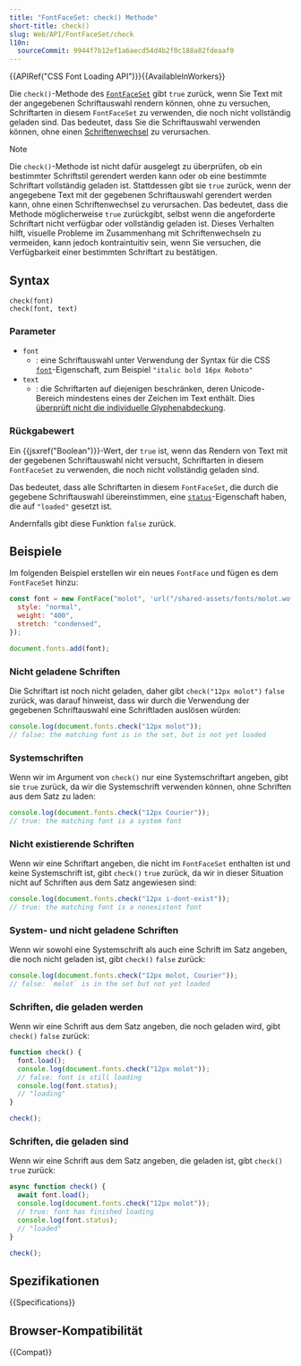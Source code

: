 ```yaml
---
title: "FontFaceSet: check() Methode"
short-title: check()
slug: Web/API/FontFaceSet/check
l10n:
  sourceCommit: 9944f7b12ef1a6aecd54d4b2f0c188a82fdeaaf0
---
```


{{APIRef("CSS Font Loading API")}}{{AvailableInWorkers}}

Die `check()`-Methode des [`FontFaceSet`](/de/docs/Web/API/FontFaceSet) gibt `true` zurück, wenn Sie Text mit der angegebenen Schriftauswahl rendern können, ohne zu versuchen, Schriftarten in diesem `FontFaceSet` zu verwenden, die noch nicht vollständig geladen sind. Das bedeutet, dass Sie die Schriftauswahl verwenden können, ohne einen [Schriftenwechsel](/de/docs/Web/CSS/@font-face/font-display) zu verursachen.

> [!NOTE]
> Die `check()`-Methode ist nicht dafür ausgelegt zu überprüfen, ob ein bestimmter Schriftstil gerendert werden kann oder ob eine bestimmte Schriftart vollständig geladen ist. Stattdessen gibt sie `true` zurück, wenn der angegebene Text mit der gegebenen Schriftauswahl gerendert werden kann, ohne einen Schriftenwechsel zu verursachen. Das bedeutet, dass die Methode möglicherweise `true` zurückgibt, selbst wenn die angeforderte Schriftart nicht verfügbar oder vollständig geladen ist. Dieses Verhalten hilft, visuelle Probleme im Zusammenhang mit Schriftenwechseln zu vermeiden, kann jedoch kontraintuitiv sein, wenn Sie versuchen, die Verfügbarkeit einer bestimmten Schriftart zu bestätigen.

## Syntax

```js-nolint
check(font)
check(font, text)
```

### Parameter

- `font`
  - : eine Schriftauswahl unter Verwendung der Syntax für die CSS [`font`](/de/docs/Web/CSS/font)-Eigenschaft, zum Beispiel `"italic bold 16px Roboto"`
- `text`
  - : die Schriftarten auf diejenigen beschränken, deren Unicode-Bereich mindestens eines der Zeichen im Text enthält. Dies [überprüft nicht die individuelle Glyphenabdeckung](https://lists.w3.org/Archives/Public/www-style/2015Aug/0330.html).

### Rückgabewert

Ein {{jsxref("Boolean")}}-Wert, der `true` ist, wenn das Rendern von Text mit der gegebenen Schriftauswahl nicht versucht, Schriftarten in diesem `FontFaceSet` zu verwenden, die noch nicht vollständig geladen sind.

Das bedeutet, dass alle Schriftarten in diesem `FontFaceSet`, die durch die gegebene Schriftauswahl übereinstimmen, eine [`status`](/de/docs/Web/API/FontFace/status)-Eigenschaft haben, die auf `"loaded"` gesetzt ist.

Andernfalls gibt diese Funktion `false` zurück.

## Beispiele

Im folgenden Beispiel erstellen wir ein neues `FontFace` und fügen es dem `FontFaceSet` hinzu:

```js
const font = new FontFace("molot", 'url("/shared-assets/fonts/molot.woff2")', {
  style: "normal",
  weight: "400",
  stretch: "condensed",
});

document.fonts.add(font);
```

### Nicht geladene Schriften

Die Schriftart ist noch nicht geladen, daher gibt `check("12px molot")` `false` zurück, was darauf hinweist, dass wir durch die Verwendung der gegebenen Schriftauswahl eine Schriftladen auslösen würden:

```js
console.log(document.fonts.check("12px molot"));
// false: the matching font is in the set, but is not yet loaded
```

### Systemschriften

Wenn wir im Argument von `check()` nur eine Systemschriftart angeben, gibt sie `true` zurück, da wir die Systemschrift verwenden können, ohne Schriften aus dem Satz zu laden:

```js
console.log(document.fonts.check("12px Courier"));
// true: the matching font is a system font
```

### Nicht existierende Schriften

Wenn wir eine Schriftart angeben, die nicht im `FontFaceSet` enthalten ist und keine Systemschrift ist, gibt `check()` `true` zurück, da wir in dieser Situation nicht auf Schriften aus dem Satz angewiesen sind:

```js
console.log(document.fonts.check("12px i-dont-exist"));
// true: the matching font is a nonexistent font
```

### System- und nicht geladene Schriften

Wenn wir sowohl eine Systemschrift als auch eine Schrift im Satz angeben, die noch nicht geladen ist, gibt `check()` `false` zurück:

```js
console.log(document.fonts.check("12px molot, Courier"));
// false: `molot` is in the set but not yet loaded
```

### Schriften, die geladen werden

Wenn wir eine Schrift aus dem Satz angeben, die noch geladen wird, gibt `check()` `false` zurück:

```js
function check() {
  font.load();
  console.log(document.fonts.check("12px molot"));
  // false: font is still loading
  console.log(font.status);
  // "loading"
}

check();
```

### Schriften, die geladen sind

Wenn wir eine Schrift aus dem Satz angeben, die geladen ist, gibt `check()` `true` zurück:

```js
async function check() {
  await font.load();
  console.log(document.fonts.check("12px molot"));
  // true: font has finished loading
  console.log(font.status);
  // "loaded"
}

check();
```

## Spezifikationen

{{Specifications}}

## Browser-Kompatibilität

{{Compat}}
